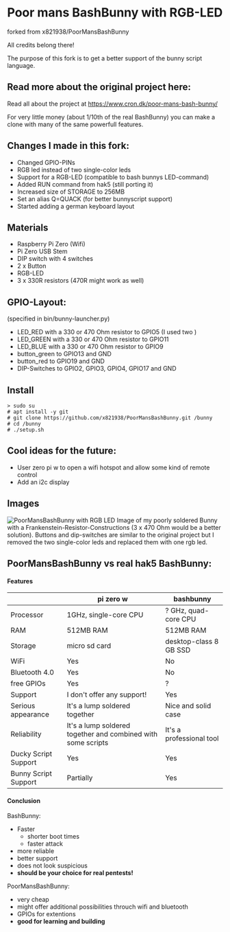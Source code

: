 # Poor mans BashBunny with RGB-LED

forked from x821938/PoorMansBashBunny

All credits belong there!

The purpose of this fork is to get a better support of the bunny script language.

## Read more about the original project here:

Read all about the project at https://www.cron.dk/poor-mans-bash-bunny/

For very little money (about 1/10th of the real BashBunny) you can make a clone with many of the same powerfull features.

## Changes I made in this fork:
- Changed GPIO-PINs
- RGB led instead of two single-color leds
- Support for a RGB-LED (compatible to bash bunnys LED-command)
- Added RUN command from hak5 (still porting it)
- Increased size of STORAGE to 256MB
- Set an alias Q=QUACK (for better bunnyscript support)
- Started adding a german keyboard layout

## Materials
- Raspberry Pi Zero (Wifi)
- Pi Zero USB Stem
- DIP switch with 4 switches
- 2 x Button
- RGB-LED
- 3 x 330R resistors (470R might work as well)

## GPIO-Layout:
(specified in bin/bunny-launcher.py)
- LED_RED with a 330 or 470 Ohm resistor to GPIO5 (I used two )
- LED_GREEN with a 330 or 470 Ohm resistor to GPIO11
- LED_BLUE with a 330 or 470 Ohm resistor to GPIO9
- button_green to GPIO13 and GND
- button_red to GPIO19 and GND
- DIP-Switches to GPIO2, GPIO3, GPIO4, GPIO17 and GND

## Install
```
> sudo su
# apt install -y git
# git clone https://github.com/x821938/PoorMansBashBunny.git /bunny
# cd /bunny
# ./setup.sh
```

## Cool ideas for the future:
- User zero pi w to open a wifi hotspot and allow some kind of remote control
- Add an i2c display

## Images

![PoorMansBashBunny with RGB LED](https://raw.githubusercontent.com/schneebonus/PoorMansBashBunny/master/images/poorbunny.jpg)
Image of my poorly soldered Bunny with a Frankenstein-Resistor-Constructions (3 x 470 Ohm would be a better solution).
Buttons and dip-switches are similar to the original project but I removed the two single-color leds and replaced them with one rgb led.



## PoorMansBashBunny vs real hak5 BashBunny:

#### Features

|   | pi zero w | bashbunny
| ------------- | ------------- | ------------- |
| Processor | 1GHz, single-core CPU | ? GHz, quad-core CPU |
| RAM | 512MB RAM | 512MB RAM |
| Storage | micro sd card | desktop-class 8 GB SSD |
| WiFi | Yes | No |
| Bluetooth 4.0 | Yes | No |
| free GPIOs | Yes | ? |
| Support | I don't offer any support! | Yes |
| Serious appearance | It's a lump soldered together | Nice and solid case |
| Reliability | It's a lump soldered together and combined with some scripts | It's a professional tool |
| Ducky Script Support | Yes | Yes |
| Bunny Script Support | Partially | Yes |

#### Conclusion
BashBunny:
- Faster
  - shorter boot times
  - faster attack
- more reliable
- better support
- does not look suspicious
- **should be your choice for real pentests!**

PoorMansBashBunny:
- very cheap
- might offer additional possibilities throuch wifi and bluetooth
- GPIOs for extentions
- **good for learning and building**
